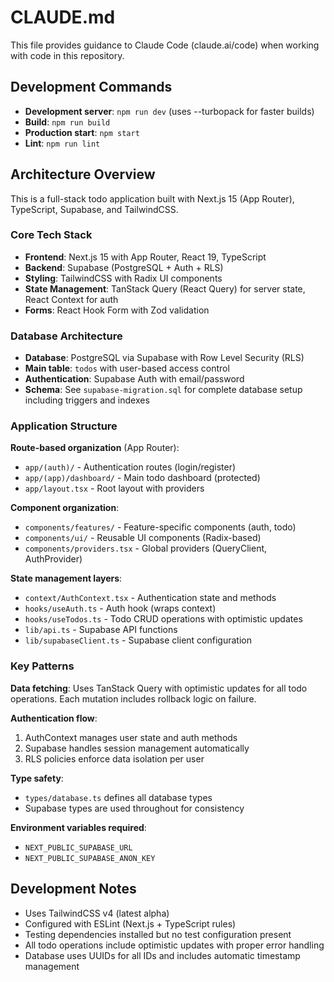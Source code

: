 # CLAUDE.md

This file provides guidance to Claude Code (claude.ai/code) when working with code in this repository.

## Development Commands

- **Development server**: `npm run dev` (uses --turbopack for faster builds)
- **Build**: `npm run build`
- **Production start**: `npm start`
- **Lint**: `npm run lint`

## Architecture Overview

This is a full-stack todo application built with Next.js 15 (App Router), TypeScript, Supabase, and TailwindCSS.

### Core Tech Stack

- **Frontend**: Next.js 15 with App Router, React 19, TypeScript
- **Backend**: Supabase (PostgreSQL + Auth + RLS)
- **Styling**: TailwindCSS with Radix UI components
- **State Management**: TanStack Query (React Query) for server state, React Context for auth
- **Forms**: React Hook Form with Zod validation

### Database Architecture

- **Database**: PostgreSQL via Supabase with Row Level Security (RLS)
- **Main table**: `todos` with user-based access control
- **Authentication**: Supabase Auth with email/password
- **Schema**: See `supabase-migration.sql` for complete database setup including triggers and indexes

### Application Structure

**Route-based organization** (App Router):
- `app/(auth)/` - Authentication routes (login/register) 
- `app/(app)/dashboard/` - Main todo dashboard (protected)
- `app/layout.tsx` - Root layout with providers

**Component organization**:
- `components/features/` - Feature-specific components (auth, todo)
- `components/ui/` - Reusable UI components (Radix-based)
- `components/providers.tsx` - Global providers (QueryClient, AuthProvider)

**State management layers**:
- `context/AuthContext.tsx` - Authentication state and methods
- `hooks/useAuth.ts` - Auth hook (wraps context)
- `hooks/useTodos.ts` - Todo CRUD operations with optimistic updates
- `lib/api.ts` - Supabase API functions
- `lib/supabaseClient.ts` - Supabase client configuration

### Key Patterns

**Data fetching**: Uses TanStack Query with optimistic updates for all todo operations. Each mutation includes rollback logic on failure.

**Authentication flow**: 
1. AuthContext manages user state and auth methods
2. Supabase handles session management automatically
3. RLS policies enforce data isolation per user

**Type safety**: 
- `types/database.ts` defines all database types
- Supabase types are used throughout for consistency

**Environment variables required**:
- `NEXT_PUBLIC_SUPABASE_URL`
- `NEXT_PUBLIC_SUPABASE_ANON_KEY`

## Development Notes

- Uses TailwindCSS v4 (latest alpha)
- Configured with ESLint (Next.js + TypeScript rules)
- Testing dependencies installed but no test configuration present
- All todo operations include optimistic updates with proper error handling
- Database uses UUIDs for all IDs and includes automatic timestamp management